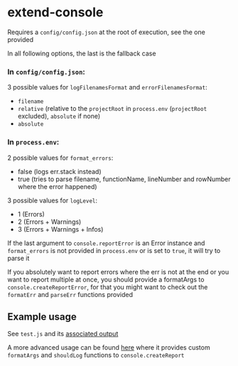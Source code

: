 # extend-console

Requires a `config/config.json` at the root of execution, see the one provided

In all following options, the last is the fallback case

### In `config/config.json`: 

3 possible values for `logFilenamesFormat` and `errorFilenamesFormat`:
- `filename`
- `relative` (relative to the `projectRoot` in `process.env` (`projectRoot` excluded), `absolute` if none)
- `absolute`

### In `process.env`:

2 possible values for `format_errors`:
- false (logs err.stack instead)
- true (tries to parse filename, functionName, lineNumber and rowNumber where the error happened)

3 possible values for `logLevel`:
- 1 (Errors)
- 2 (Errors + Warnings)
- 3 (Errors + Warnings + Infos)

If the last argument to `console.reportError` is an Error instance and `format_errors` is not provided in `process.env` or is set to `true`, it will try to parse it

If you absolutely want to report errors where the err is not at the end or you want to report multiple at once, you should provide a formatArgs to `console.createReportError`, for that you might want to check out the `formatErr` and `parseErr` functions provided

## Example usage

See `test.js` and its [associated output](extend-console_example_output.jpg)

A more advanced usage can be found [here](https://github.com/Pupariaa/Cordium/blob/main/internals/Events.js) where it provides custom `formatArgs` and `shouldLog` functions to `console.createReport`